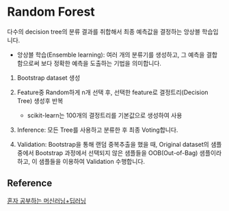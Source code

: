 # Random Forest

다수의 decision tree의 분류 결과를 취합해서 최종 예측값을 결정하는 앙상블 학습입니다.

- 앙상블 학습(Ensemble learning): 여러 개의 분류기를 생성하고, 그 예측을 결합함으로써 보다 정확한 예측을 도출하는 기법을 의미합니다. 


1) Bootstrap dataset 생성
2) Feature중 Random하게 n개 선택 후, 선택한 feature로 결정트리(Decision Tree) 생성후 반복
   - scikit-learn는 100개의 결정트리를 기본값으로 생성하여 사용 

3) Inference: 모든 Tree를 사용하고 분류한 후 최종 Voting합니다.
4) Validation: Bootstrap을 통해 랜덤 중복추출을 했을 때, Original dataset의 샘플 중에서 Bootstrap 과정에서 선택되지 않은 샘플들을 OOB(Out-of-Bag) 샘플이라 하고, 이 샘플들을 이용하여 Validation 수행합니다.




## Reference

[혼자 공부하는 머신러닝+딥러닝](https://github.com/rickiepark/hg-mldl)
